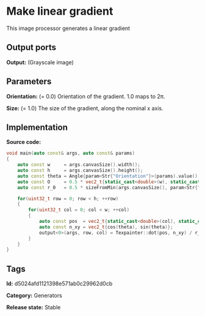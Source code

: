 # Make linear gradient

This image processor generates a linear gradient

## Output ports

__Output:__ (Grayscale image)

## Parameters

__Orientation:__ (= 0.0) Orientation of the gradient. 1.0 maps to 2π.

__Size:__ (= 1.0) The size of the gradient, along the nominal x axis.

## Implementation

__Source code:__ 

```c++
void main(auto const& args, auto const& params)
{
	auto const w     = args.canvasSize().width();
	auto const h     = args.canvasSize().height();
	auto const theta = Angle{param<Str{"Orientation"}>(params).value(), Angle::Turns{}};
	auto const O     = 0.5 * vec2_t{static_cast<double>(w), static_cast<double>(h)};
	auto const r_0   = 0.5 * sizeFromMin(args.canvasSize(), param<Str{"Size"}>(params));

	for(uint32_t row = 0; row < h; ++row)
	{
		for(uint32_t col = 0; col < w; ++col)
		{
			auto const pos  = vec2_t{static_cast<double>(col), static_cast<double>(row)} - O;
			auto const n_xy = vec2_t{cos(theta), sin(theta)};
			output<0>(args, row, col) = Texpainter::dot(pos, n_xy) / r_0;
		}
	}
}
```

## Tags

__Id:__ d5024afd1121398e571ab0c29962d0cb

__Category:__ Generators

__Release state:__ Stable